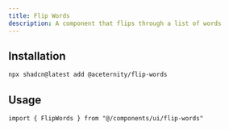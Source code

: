```yaml
---
title: Flip Words
description: A component that flips through a list of words
---
```


## Installation

```bash
npx shadcn@latest add @aceternity/flip-words
```

## Usage

```tsx showLineNumbers
import { FlipWords } from "@/components/ui/flip-words"
```
